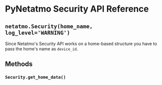 # PyNetatmo Security API Reference

## `netatmo.Security(home_name, log_level='WARNING')`
Since Netatmo's Security API works on a home-based structure you have to pass the home's name as `device_id`.

## Methods

### `Security.get_home_data()`

